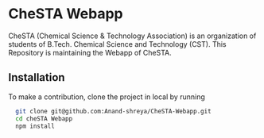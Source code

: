 
# CheSTA Webapp

CheSTA (Chemical Science & Technology Association) is an organization of students of B.Tech. Chemical Science and Technology (CST). This Repository is maintaining the Webapp of CheSTA.

## Installation 

To make a contribution, clone the project in local by running 

```bash
  git clone git@github.com:Anand-shreya/CheSTA-Webapp.git
  cd cheSTA Webapp
  npm install
```
    
